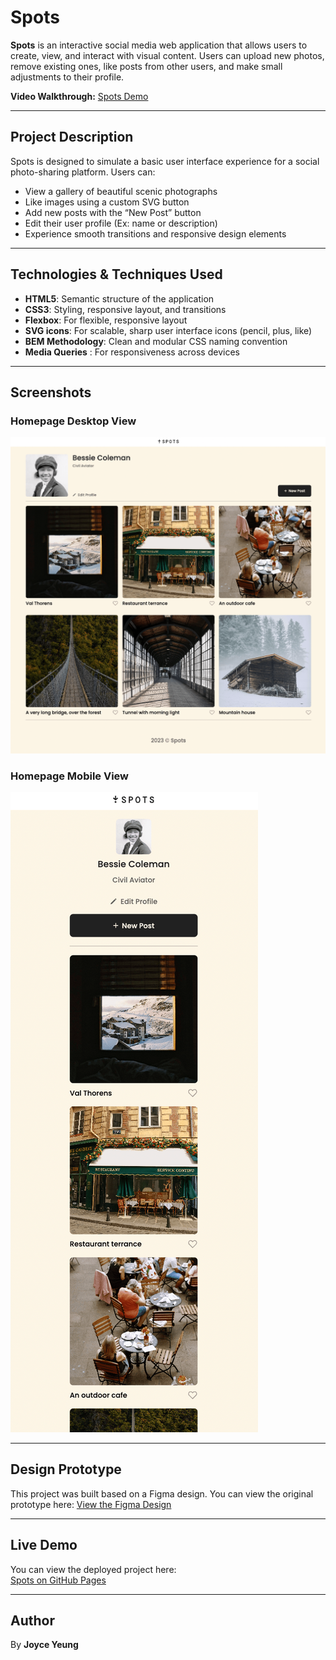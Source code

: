 # Spots

**Spots** is an interactive social media web application that allows users to create, view, and interact with visual content. Users can upload new photos, remove existing ones, like posts from other users, and make small adjustments to their profile.

**Video Walkthrough:** [Spots Demo](https://drive.google.com/file/d/1VKplpPnGAeka4lVnJNJ8yTNz6WsEnAqR/view?usp=sharing)

---

## Project Description

Spots is designed to simulate a basic user interface experience for a social photo-sharing platform. Users can:

- View a gallery of beautiful scenic photographs
- Like images using a custom SVG button
- Add new posts with the “New Post” button
- Edit their user profile (Ex: name or description)
- Experience smooth transitions and responsive design elements

---

## Technologies & Techniques Used

- **HTML5**: Semantic structure of the application
- **CSS3**: Styling, responsive layout, and transitions
- **Flexbox**: For flexible, responsive layout
- **SVG icons**: For scalable, sharp user interface icons (pencil, plus, like)
- **BEM Methodology**: Clean and modular CSS naming convention
- **Media Queries** : For responsiveness across devices

---

## Screenshots

### Homepage Desktop View

![Spots Homepage Desktop View](./images/desktop.png)

### Homepage Mobile View

![Spots Homepage Mobile View](./images/mobile.png)

---

## Design Prototype

This project was built based on a Figma design. You can view the original prototype here:
[View the Figma Design](https://www.figma.com/file/BBNm2bC3lj8QQMHlnqRsga/Sprint-3-Project-%E2%80%94-Spots?type=design&node-id=2%3A60&mode=design&t=afgNFybdorZO6cQo-1)

---

## Live Demo

You can view the deployed project here:  
[Spots on GitHub Pages](https://joyce1312.github.io/se_project_spots/)

---

## Author

By **Joyce Yeung**
